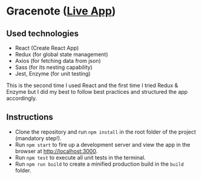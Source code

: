 # Gracenote ([Live App](https://krisztian-kugler.github.io/gracenote-react))

## Used technologies

- React (Create React App)
- Redux (for global state management)
- Axios (for fetching data from json)
- Sass (for its nesting capability)
- Jest, Enzyme (for unit testing)

This is the second time I used React and the first time I tried Redux & Enzyme but I did my best to follow best practices and structured the app accordingly.

## Instructions

- Clone the repository and run `npm install` in the root folder of the project (mandatory step!).
- Run `npm start` to fire up a development server and view the app in the browser at [http://localhost:3000](http://localhost:3000).
- Run `npm test` to execute all unit tests in the terminal.
- Run `npm run build` to create a minified production build in the `build` folder.
